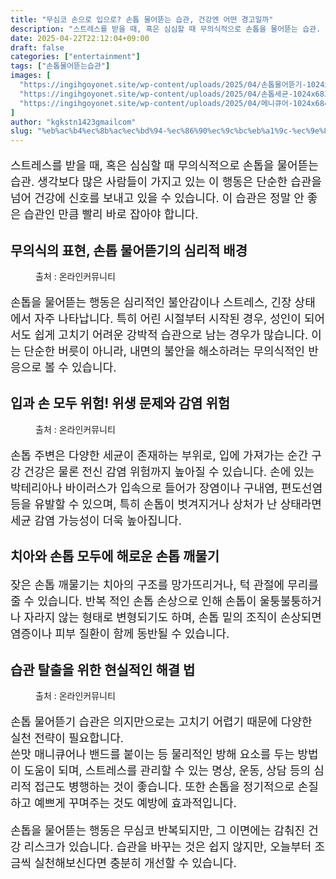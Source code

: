 ```yaml
---
title: "무심코 손으로 입으로? 손톱 물어뜯는 습관, 건강엔 어떤 경고일까"
description: "스트레스를 받을 때, 혹은 심심할 때 무의식적으로 손톱을 물어뜯는 습관. 생각보다 많은 사람들이 가지고 있는 이 행동은 단순한 습관을 넘어 건강에 신호를 보내고 있을 수 있습니다. 이 습관은 정말 안 좋은 습관인 만큼 빨리 바로 잡아야 합니다."
date: 2025-04-22T22:12:04+09:00
draft: false
categories: ["entertainment"]
tags: ["손톱물어뜯는습관"]
images: [
  "https://ingihgoyonet.site/wp-content/uploads/2025/04/손톱물어뜯기-1024x683.png"
  "https://ingihgoyonet.site/wp-content/uploads/2025/04/손톱세균-1024x683.png"
  "https://ingihgoyonet.site/wp-content/uploads/2025/04/메니큐어-1024x684.jpg"
]
author: "kgkstn1423gmailcom"
slug: "%eb%ac%b4%ec%8b%ac%ec%bd%94-%ec%86%90%ec%9c%bc%eb%a1%9c-%ec%9e%85%ec%9c%bc%eb%a1%9c-%ec%86%90%ed%86%b1-%eb%ac%bc%ec%96%b4%eb%9c%af%eb%8a%94-%ec%8a%b5%ea%b4%80-%ea%b1%b4%ea%b0%95%ec%97%94-%ec%96%b4"
---
```


<p style="font-size:18px">스트레스를 받을 때, 혹은 심심할 때 무의식적으로 손톱을 물어뜯는 습관. 생각보다 많은 사람들이 가지고 있는 이 행동은 단순한 습관을 넘어 건강에 신호를 보내고 있을 수 있습니다. 이 습관은 정말 안 좋은 습관인 만큼 빨리 바로 잡아야 합니다.</p> <h2 >무의식의 표현, 손톱 물어뜯기의 심리적 배경</h2> <figure ><img src="https://ingihgoyonet.site/wp-content/uploads/2025/04/손톱물어뜯기-1024x683.png" alt="" style="aspect-ratio:16/9;object-fit:cover"/><figcaption >출처 : 온라인커뮤니티</figcaption></figure> <p style="font-size:18px">손톱을 물어뜯는 행동은 심리적인 불안감이나 스트레스, 긴장 상태에서 자주 나타납니다. 특히 어린 시절부터 시작된 경우, 성인이 되어서도 쉽게 고치기 어려운 강박적 습관으로 남는 경우가 많습니다. 이는 단순한 버릇이 아니라, 내면의 불안을 해소하려는 무의식적인 반응으로 볼 수 있습니다.</p> <h2 >입과 손 모두 위험! 위생 문제와 감염 위험</h2> <figure ><img src="https://ingihgoyonet.site/wp-content/uploads/2025/04/손톱세균-1024x683.png" alt="" style="aspect-ratio:16/9;object-fit:cover"/><figcaption >출처 : 온라인커뮤니티</figcaption></figure> <p style="font-size:18px">손톱 주변은 다양한 세균이 존재하는 부위로, 입에 가져가는 순간 구강 건강은 물론 전신 감염 위험까지 높아질 수 있습니다. 손에 있는 박테리아나 바이러스가 입속으로 들어가 장염이나 구내염, 편도선염 등을 유발할 수 있으며, 특히 손톱이 벗겨지거나 상처가 난 상태라면 세균 감염 가능성이 더욱 높아집니다.</p> <h2 >치아와 손톱 모두에 해로운 손톱 깨물기</h2> <p style="font-size:18px">잦은 손톱 깨물기는 치아의 구조를 망가뜨리거나, 턱 관절에 무리를 줄 수 있습니다. 반복 적인 손톱 손상으로 인해 손톱이 울퉁불퉁하거나 자라지 않는 형태로 변형되기도 하며, 손톱 밑의 조직이 손상되면 염증이나 피부 질환이 함께 동반될 수 있습니다.</p> <h2 >습관 탈출을 위한 현실적인 해결 법</h2> <figure ><img src="https://ingihgoyonet.site/wp-content/uploads/2025/04/메니큐어-1024x684.jpg" alt="" /><figcaption >출처 : 온라인커뮤니티</figcaption></figure> <p style="font-size:18px">손톱 물어뜯기 습관은 의지만으로는 고치기 어렵기 때문에 다양한 실천 전략이 필요합니다.<br>쓴맛 매니큐어나 밴드를 붙이는 등 물리적인 방해 요소를 두는 방법이 도움이 되며, 스트레스를 관리할 수 있는 명상, 운동, 상담 등의 심리적 접근도 병행하는 것이 좋습니다. 또한 손톱을 정기적으로 손질하고 예쁘게 꾸며주는 것도 예방에 효과적입니다.</p> <p style="font-size:18px">손톱을 물어뜯는 행동은 무심코 반복되지만, 그 이면에는 감춰진 건강 리스크가 있습니다. 습관을 바꾸는 것은 쉽지 않지만, 오늘부터 조금씩 실천해보신다면 충분히 개선할 수 있습니다.</p>